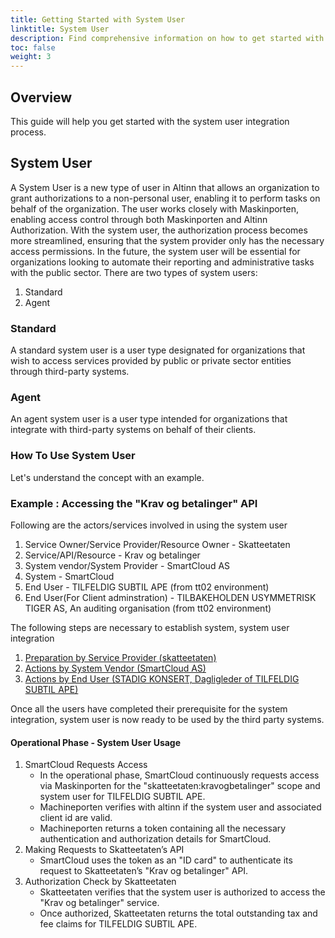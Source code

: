 ```yaml
---
title: Getting Started with System User
linktitle: System User
description: Find comprehensive information on how to get started with the System User.
toc: false
weight: 3
---
```


## Overview
This guide will help you get started with the system user integration process.

## System User
A System User is a new type of user in Altinn that allows an organization to grant authorizations to a non-personal user, enabling it to perform tasks on behalf of the organization.
The user works closely with Maskinporten, enabling access control through both Maskinporten and Altinn Authorization. With the system user, the authorization process becomes more streamlined, ensuring that the system provider only has the necessary access permissions.
In the future, the system user will be essential for organizations looking to automate their reporting and administrative tasks with the public sector.
There are two types of system users:
1. Standard
2. Agent

### Standard
A standard system user is a user type designated for organizations that wish to access services provided by public or private sector entities through third-party systems.

### Agent
An agent system user is a user type intended for organizations that integrate with third-party systems on behalf of their clients.

### How To Use System User
Let's understand the concept with an example.

### Example : Accessing the "Krav og betalinger" API
Following are the actors/services involved in using the system user
1. Service Owner/Service Provider/Resource Owner - Skatteetaten
2. Service/API/Resource - Krav og betalinger
3. System vendor/System Provider - SmartCloud AS
4. System - SmartCloud
5. End User - TILFELDIG SUBTIL APE (from tt02 environment)
6. End User(For Client adminstration) - TILBAKEHOLDEN USYMMETRISK TIGER AS, An auditing organisation (from tt02 environment)

The following steps are necessary to establish system, system user integration
1. [Preparation by Service Provider (skatteetaten)](../../guides/serviceowner/)
2. [Actions by System Vendor (SmartCloud AS)](../../guides/systemvendor/)
3. [Actions by End User (STADIG KONSERT, Dagligleder of TILFELDIG SUBTIL APE)](../../guides/enduser/standard)

Once all the users have completed their prerequisite for the system integration, system user is now ready to be used by the third party systems.

#### Operational Phase - System User Usage
   1. SmartCloud Requests Access
      - In the operational phase, SmartCloud continuously requests access via Maskinporten for the "skatteetaten:kravogbetalinger" scope and system user for TILFELDIG SUBTIL APE.
      - Machineporten verifies with altinn if the system user and associated client id are valid.
      - Machineporten returns a token containing all the necessary authentication and authorization details for SmartCloud.
   2. Making Requests to Skatteetaten’s API
      - SmartCloud uses the token as an "ID card" to authenticate its request to Skatteetaten’s "Krav og betalinger" API.
   3. Authorization Check by Skatteetaten
       - Skatteetaten verifies that the system user is authorized to access the "Krav og betalinger" service.
       - Once authorized, Skatteetaten returns the total outstanding tax and fee claims for TILFELDIG SUBTIL APE.